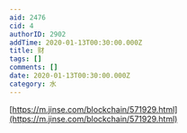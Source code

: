 ```yaml
---
aid: 2476
cid: 4
authorID: 2902
addTime: 2020-01-13T00:30:00.000Z
title: 财
tags: []
comments: []
date: 2020-01-13T00:30:00.000Z
category: 水
---
```


[https://m.jinse.com/blockchain/571929.html](https://m.jinse.com/blockchain/571929.html)
